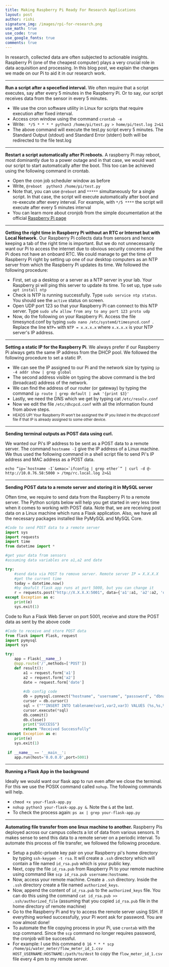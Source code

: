 ```yaml
---
title: Making Raspberry Pi Ready For Research Applications
layout: post
author: rishi
signature_img: /images/rpi-for-research.png
use_math: true
use_code: true
use_google_fonts: true
comments: true
---
```


In research, collected data are often subjected to actionable insights. Raspberry Pi (one of the cheapest computer) plays a very crucial role in data acquisition and processing. In this blog post, we explain the changes we made on our Pi to aid it in our research work.

---

**Run a script after a specefied interval.** We often require that a script executes, say after every 5 minutes in the Raspberry Pi. Or to say, our script receives data from the sensor in every 5 minutes.
* We use the cron software utility in Linux for scripts that require execution after fixed interval.
* Access cron window using the command ```crontab -e```
* Write: ``` */5 * * * * python3 /home/pi/test.py > home/pi/test.log 2>&1```
* The above command will execute the test.py script every 5 minutes. The Standard Output (stdout) and Standard Error (stderr) both will be redirected to the file test.log

---

**Restart a script automatically after Pi reboots.** A raspberry Pi may reboot, most dominantly due to a power outage and in that case, we would want our script to start automatically after the boot. This too can be achieved using the following command in crontab.
* Open the cron job scheduler window as before
* Write, ```@reboot  python3 /home/pi/test.py```
* Note that, you can use ```@reboot``` and ```*****``` simultaneously for a single script. In that case, the script will execute automatically after boot and re-execute after every interval. For example, with ```*/5 ****``` the script will execute after every 5 minutes interval
* You can learn more about cronjob from the simple documentation at the official [Raspberry Pi page](https://www.raspberrypi.org/documentation/linux/usage/cron.md)

---

**Getting the right time in Raspberry Pi without an RTC or Internet but with Local Network.** Our Raspberry Pi collects data from sensors and hence keeping a tab of the right time is important. But we do not unnecessarily want our Pi to access the internet due to obvious security concerns and the Pi does not have an onboard RTC. We could manage to get the time of Raspberry Pi right by setting up one of our desktop computers as an NTP server from which the Raspberry Pi updates its time. We followed the following procedure:
* First, set up a desktop or a server as a NTP server in your lab. Your Raspberry pi will ping this server to update its time. To set up, type ```sudo apt install ntp```
*  Check is NTP is running successfully. Type ```sudo service ntp status```. You should see the ```active``` status on screen. 
*  Open UDP port 123 so that your Raspberry Pi can connect to this NTP server. Type ```sudo ufw allow from any to any port 123 proto udp```
*  Now, do the following on your Raspberry Pi. Access the file timesyncd.conf by typing ```sudo nano /etc/systemd/timesyncd.conf ```. Replace the line ```NTP=``` with ```NTP = x.x.x.x``` where ```x.x.x.x``` is your NTP server's IP address.
    
---

**Setting a static IP for the Raspberry Pi**. We always prefer if our Raspberry Pi always gets the same IP address from the DHCP pool.  We followed the following procedure to set a static IP.

*  We can see the IP assigned to our Pi and the network size by typing ```ip -4 addr show | grep global```
* The second address visible on typing the above command is the  brd (broadcast) address of the network.
* We can find the address of our router (or gateway) by typing the command ```ip route | grep default | awk '{print $3}'```
* Lastly, we need the DNS which we get by typing cat ```/etc/resolv.conf```
* Now we edit the file  ```/etc/dhcpcd.conf```  with all the information found from above steps.
* <small><div class="alert alert-danger" role="alert">HEADS UP! Your Raspberry Pi won't be assigned the IP you listed in the dhcpcd.conf file if that IP is already assigned to some other device.</div> </small>
    
 ---
 
**Sending terminal outputs as POST data using curl.**

We wanted our Pi's IP address to be sent as a POST data to a remote server.  The command ```hostname -I``` give the IP address of a Linux machine. We thus used the following command in a shell script file to send Pi's IP address and MAC address as a POST data.


```echo “ip=`hostname -I`&emac=`ifconfig | grep ether`” | curl -d @- http://10.0.76.58:5000 > /tmp/rc.local.log 2>&1```

 ---
 
**Sending POST data to a remote server and storing it in MySQL server**

Often time, we require to send data from the Raspberry Pi to a remote server. The Python scripts below will help you get started in very less time when it comes to working with POST data. 
Note that, we are receiving post data on a Linux machine which runs a Flask application. Also, we have all the necessary packages installed like PyMySQL and MySQL Core.

```python
#Code to send POST data to a remote server
import sys
import requests
import time
from datetime import *

#get your data from sensors
#assuming data variables are a1,a2 and date

try:
	#send data via POST to remove server. Remote server IP = X.X.X.X
    #get the current time
	today = datetime.now() 
    #by deafult flask app runs at port 5000, but you can change it
    r = requests.post("http://X.X.X.X:5001", data={'a1':a1, 'a2':a2, 'date':today.strftime('%a %d-%m-%Y @ %H:%M:%S')})
except Exception as e:
	print(e)
    sys.exit(1)


````

Code to Run a Flask Web Server on port 5001, receive and store the POST data as sent by the above code

```python
#Code to receive and store POST data
from flask import Flask, request
import pymysql
import sys

try:
	app = Flask(__name__)
    @app.route('/',methods=['POST'])
    def result():
    	a1 = request.form['a1']
        a2 = request.form['a2']
        date = request.form['date'] 
        
        #db config code
        db = pymysql.connect("hostname", "username", "passsword", "dbname")
        cursor = db.cursor()
        sql = ("""INSERT INTO tablename(var1,var2,var3) VALUES (%s,%s,%s)""",(a1,a1,date))
        cursor.execute(*sql)
        db.commit()
        db.close()
        print("SUCCESS")
        return "Received Successfully"
 except Exception as e:
 	print(e)
    sys.exit(1)
    
 if __name__ == '__main__':
 	app.run(host='0.0.0.0',port=5001)

```
---

**Running a Flask App in the background**

Ideally we would want our flask app to run even after we close the terminal. For this we use the POSIX command called ```nohup```. The following commands will help. 

 * ```chmod +x your-flask-app.py```
 * ```nohup python3 your-flask-app.py &```. Note the ```&``` at the last.
 * To check the process again: ```ps ax | grep your-flask-app.py```

---

**Automating file transfer from one linux machine to another.** 
Raspberry Pis deployed across our campus collects a lot of data from various sensors. It makes sense to send this data to a remote server on a periodic interval. To automate this process of file transfer, we followed the following procedure.

* Setup a public-private key pair on your Raspberry pi's home directory by typing ```ssh-keygen -t rsa```. It will create a ```.ssh``` directory which will contain a file named ```id_rsa.pub``` which is your public key. 
* Next, copy the file ```id_rsa.pub``` from Raspberry Pi to your remote machine using command like ```scp id_rsa.pub username:hostname```.
* Now, access your remote machine. Create a ```.ssh``` directory. Inside the ```.ssh``` directory create a file named ```authorized_keys```.
* Now, append the content of ```id_rsa.pub``` to the ```authorized_keys``` file. You can do this using the command ```cat id_rsa.pub >> .ssh/authorized_file``` (assuming that you copied ```id_rsa.pub``` file in the home directory of remote machine)
* Go to the Raspberry Pi and try to access the remote server using SSH. If everything worked successfully, your Pi wont ask for password. You are now almost done!
* To automate the file copying process in your Pi, use ```crontab``` with the scp command. Since the ```scp``` command no longer requires password, the cronjob will be successful.
* For example: I use this command ```0 16 * * * scp /home/pi/water_meter/flow_meter_id_1.csv HOST_USERNAME:HOSTNAME:/path/to/dest``` to copy the ```flow_meter_id_1.csv``` file every 4 pm to my remote server.
    